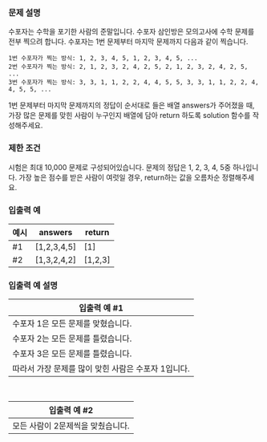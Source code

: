### 문제 설명 

수포자는 수학을 포기한 사람의 준말입니다. 수포자 삼인방은 모의고사에 수학 문제를 전부 찍으려 합니다. 수포자는 1번 문제부터 마지막 문제까지 다음과 같이 찍습니다.

```
1번 수포자가 찍는 방식: 1, 2, 3, 4, 5, 1, 2, 3, 4, 5, ...
2번 수포자가 찍는 방식: 2, 1, 2, 3, 2, 4, 2, 5, 2, 1, 2, 3, 2, 4, 2, 5, ...
3번 수포자가 찍는 방식: 3, 3, 1, 1, 2, 2, 4, 4, 5, 5, 3, 3, 1, 1, 2, 2, 4, 4, 5, 5, ...
```

1번 문제부터 마지막 문제까지의 정답이 순서대로 들은 배열 answers가 주어졌을 때, 가장 많은 문제를 맞힌 사람이 누구인지 배열에 담아 return 하도록 solution 함수를 작성해주세요.

### 제한 조건
시험은 최대 10,000 문제로 구성되어있습니다.
문제의 정답은 1, 2, 3, 4, 5중 하나입니다.
가장 높은 점수를 받은 사람이 여럿일 경우, return하는 값을 오름차순 정렬해주세요.

### 입출력 예
|예시|answers	|    return|
|-|-|-|
|#1|[1,2,3,4,5]|	[1]|
|#2|[1,3,2,4,2]|	[1,2,3] |

### 입출력 예 설명

|입출력 예 #1|
|-|
|수포자 1은 모든 문제를 맞혔습니다.|
|수포자 2는 모든 문제를 틀렸습니다.|
|수포자 3은 모든 문제를 틀렸습니다.|
|따라서 가장 문제를 많이 맞힌 사람은 수포자 1입니다.|

<br>

|입출력 예 #2|
|-|
|모든 사람이 2문제씩을 맞췄습니다.|
<br>
